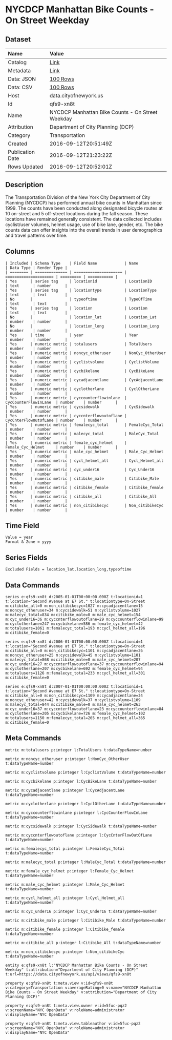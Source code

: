 # NYCDCP Manhattan Bike Counts - On Street Weekday

## Dataset

| Name | Value |
| :--- | :---- |
| Catalog | [Link](https://catalog.data.gov/dataset/nycdcp-manhattan-bike-counts-on-street-weekday) |
| Metadata | [Link](https://data.cityofnewyork.us/api/views/qfs9-xn8t) |
| Data: JSON | [100 Rows](https://data.cityofnewyork.us/api/views/qfs9-xn8t/rows.json?max_rows=100) |
| Data: CSV | [100 Rows](https://data.cityofnewyork.us/api/views/qfs9-xn8t/rows.csv?max_rows=100) |
| Host | data.cityofnewyork.us |
| Id | qfs9-xn8t |
| Name | NYCDCP Manhattan Bike Counts - On Street Weekday |
| Attribution | Department of City Planning (DCP) |
| Category | Transportation |
| Created | 2016-09-12T20:51:49Z |
| Publication Date | 2016-09-12T21:23:22Z |
| Rows Updated | 2016-09-12T20:52:01Z |

## Description

The Transportation Division of the New York City Department of City Planning (NYCDCP) has performed annual bike counts in Manhattan since 1999. The counts have been conducted along designated bicycle routes at 10 on-street and 5 off-street locations during the fall season. These locations have remained generally consistent. The data collected includes cyclist/user volumes, helmet usage, use of bike lane, gender, etc. The bike counts data can offer insights into the overall trends in user demographics and travel patterns over time.

## Columns

```ls
| Included | Schema Type    | Field Name            | Name                  | Data Type | Render Type |
| ======== | ============== | ===================== | ===================== | ========= | =========== |
| Yes      | series tag     | locationid            | LocationID            | text      | number      |
| Yes      | series tag     | locationtype          | LocationType          | text      | text        |
| No       |                | typeoftime            | TypeOfTime            | text      | text        |
| Yes      | series tag     | location              | Location              | text      | text        |
| No       |                | location_lat          | Location_Lat          | number    | number      |
| No       |                | location_long         | Location_Long         | number    | number      |
| Yes      | time           | year                  | Year                  | number    | number      |
| Yes      | numeric metric | totalusers            | TotalUsers            | number    | number      |
| Yes      | numeric metric | noncyc_otheruser      | NonCyc_OtherUser      | number    | number      |
| Yes      | numeric metric | cyclistvolume         | CyclistVolume         | number    | number      |
| Yes      | numeric metric | cycbikelane           | CycBikeLane           | number    | number      |
| Yes      | numeric metric | cycadjacentlane       | CycAdjacentLane       | number    | number      |
| Yes      | numeric metric | cyclotherlane         | CyclOtherLane         | number    | number      |
| Yes      | numeric metric | cyccounterflowinlane  | CycCounterFlowInLane  | number    | number      |
| Yes      | numeric metric | cycsidewalk           | CycSidewalk           | number    | number      |
| Yes      | numeric metric | cyccnterflowoutoflane | CycCnterFlowOutOfLane | number    | number      |
| Yes      | numeric metric | femalecyc_total       | FemaleCyc_Total       | number    | number      |
| Yes      | numeric metric | malecyc_total         | MaleCyc_Total         | number    | number      |
| Yes      | numeric metric | female_cyc_helmet     | Female_Cyc_Helmet     | number    | number      |
| Yes      | numeric metric | male_cyc_helmet       | Male_Cyc_Helmet       | number    | number      |
| Yes      | numeric metric | cycl_helmet_all       | Cycl_Helmet_all       | number    | number      |
| Yes      | numeric metric | cyc_under16           | Cyc_Under16           | number    | number      |
| Yes      | numeric metric | citibike_male         | Citibike_Male         | number    | number      |
| Yes      | numeric metric | citibike_female       | Citibike_female       | number    | number      |
| Yes      | numeric metric | citibike_all          | Citibike_All          | number    | number      |
| Yes      | numeric metric | non_citibikecyc       | Non_citibikeCyc       | number    | number      |
```

## Time Field

```ls
Value = year
Format & Zone = yyyy
```

## Series Fields

```ls
Excluded Fields = location_lat,location_long,typeoftime
```

## Data Commands

```ls
series e:qfs9-xn8t d:2005-01-01T00:00:00.000Z t:locationid=1 t:location="Second Avenue at E7 St." t:locationtype=On-Street m:citibike_all=0 m:non_citibikecyc=1027 m:cycadjacentlane=15 m:noncyc_otheruser=34 m:cycsidewalk=51 m:cyclistvolume=1027 m:malecyc_total=834 m:citibike_male=0 m:male_cyc_helmet=154 m:cyc_under16=36 m:cyccnterflowoutoflane=29 m:cyccounterflowinlane=99 m:cyclotherlane=247 m:cycbikelane=586 m:female_cyc_helmet=42 m:totalusers=1061 m:femalecyc_total=193 m:cycl_helmet_all=196 m:citibike_female=0

series e:qfs9-xn8t d:2006-01-01T00:00:00.000Z t:locationid=1 t:location="Second Avenue at E7 St." t:locationtype=On-Street m:citibike_all=0 m:non_citibikecyc=1101 m:cycadjacentlane=26 m:noncyc_otheruser=25 m:cycsidewalk=45 m:cyclistvolume=1101 m:malecyc_total=868 m:citibike_male=0 m:male_cyc_helmet=207 m:cyc_under16=27 m:cyccnterflowoutoflane=37 m:cyccounterflowinlane=94 m:cyclotherlane=207 m:cycbikelane=692 m:female_cyc_helmet=94 m:totalusers=1126 m:femalecyc_total=233 m:cycl_helmet_all=301 m:citibike_female=0

series e:qfs9-xn8t d:2007-01-01T00:00:00.000Z t:locationid=1 t:location="Second Avenue at E7 St." t:locationtype=On-Street m:citibike_all=0 m:non_citibikecyc=1109 m:cycadjacentlane=34 m:noncyc_otheruser=42 m:cycsidewalk=37 m:cyclistvolume=1109 m:malecyc_total=844 m:citibike_male=0 m:male_cyc_helmet=263 m:cyc_under16=37 m:cyccnterflowoutoflane=23 m:cyccounterflowinlane=84 m:cyclotherlane=205 m:cycbikelane=726 m:female_cyc_helmet=102 m:totalusers=1150 m:femalecyc_total=265 m:cycl_helmet_all=365 m:citibike_female=0
```

## Meta Commands

```ls
metric m:totalusers p:integer l:TotalUsers t:dataTypeName=number

metric m:noncyc_otheruser p:integer l:NonCyc_OtherUser t:dataTypeName=number

metric m:cyclistvolume p:integer l:CyclistVolume t:dataTypeName=number

metric m:cycbikelane p:integer l:CycBikeLane t:dataTypeName=number

metric m:cycadjacentlane p:integer l:CycAdjacentLane t:dataTypeName=number

metric m:cyclotherlane p:integer l:CyclOtherLane t:dataTypeName=number

metric m:cyccounterflowinlane p:integer l:CycCounterFlowInLane t:dataTypeName=number

metric m:cycsidewalk p:integer l:CycSidewalk t:dataTypeName=number

metric m:cyccnterflowoutoflane p:integer l:CycCnterFlowOutOfLane t:dataTypeName=number

metric m:femalecyc_total p:integer l:FemaleCyc_Total t:dataTypeName=number

metric m:malecyc_total p:integer l:MaleCyc_Total t:dataTypeName=number

metric m:female_cyc_helmet p:integer l:Female_Cyc_Helmet t:dataTypeName=number

metric m:male_cyc_helmet p:integer l:Male_Cyc_Helmet t:dataTypeName=number

metric m:cycl_helmet_all p:integer l:Cycl_Helmet_all t:dataTypeName=number

metric m:cyc_under16 p:integer l:Cyc_Under16 t:dataTypeName=number

metric m:citibike_male p:integer l:Citibike_Male t:dataTypeName=number

metric m:citibike_female p:integer l:Citibike_female t:dataTypeName=number

metric m:citibike_all p:integer l:Citibike_All t:dataTypeName=number

metric m:non_citibikecyc p:integer l:Non_citibikeCyc t:dataTypeName=number

entity e:qfs9-xn8t l:"NYCDCP Manhattan Bike Counts - On Street Weekday" t:attribution="Department of City Planning (DCP)" t:url=https://data.cityofnewyork.us/api/views/qfs9-xn8t

property e:qfs9-xn8t t:meta.view v:id=qfs9-xn8t v:category=Transportation v:averageRating=0 v:name="NYCDCP Manhattan Bike Counts - On Street Weekday" v:attribution="Department of City Planning (DCP)"

property e:qfs9-xn8t t:meta.view.owner v:id=5fuc-pqz2 v:screenName="NYC OpenData" v:roleName=administrator v:displayName="NYC OpenData"

property e:qfs9-xn8t t:meta.view.tableauthor v:id=5fuc-pqz2 v:screenName="NYC OpenData" v:roleName=administrator v:displayName="NYC OpenData"
```